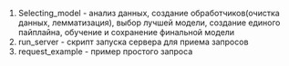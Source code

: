 
1. Selecting_model - анализ данных, создание обработчиков(очистка данных, лемматизация), выбор лучшей модели, создание единого пайплайна, обучение и сохранение финальной модели
2. run_server - скрипт запуска сервера для приема запросов
3. request_example - пример простого запроса
